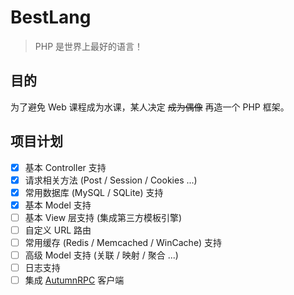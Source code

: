 # BestLang

> PHP 是世界上最好的语言！

## 目的
为了避免 Web 课程成为水课，某人决定 ~~成为偶像~~ 再造一个 PHP 框架。

## 项目计划
- [x] 基本 Controller 支持
- [x] 请求相关方法 (Post / Session / Cookies ...)
- [x] 常用数据库 (MySQL / SQLite) 支持
- [x] 基本 Model 支持
- [ ] 基本 View 层支持 (集成第三方模板引擎)
- [ ] 自定义 URL 路由
- [ ] 常用缓存 (Redis / Memcached / WinCache) 支持
- [ ] 高级 Model 支持 (关联 / 映射 / 聚合 ...)
- [ ] 日志支持
- [ ] 集成 [AutumnRPC](https://github.com/DeepAQ/Autumn/tree/master/autumn-rpc) 客户端
